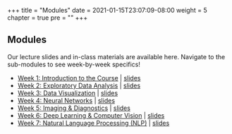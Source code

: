 +++
title = "Modules"
date = 2021-01-15T23:07:09-08:00
weight = 5
chapter = true
pre = "<b></b>"
+++

## Modules

Our lecture slides and in-class materials are available here. Navigate to the sub-modules to see week-by-week specifics!

- [Week 1: Introduction to the Course](https://datascience4biotech.com/modules/week01/) | [slides](https://docs.google.com/presentation/d/1B3GLmOKmym7JMYj06Q865fuApQszjTDTWOVYrH0e08E/edit?usp=sharing)
- [Week 2: Exploratory Data Analysis](https://datascience4biotech.com/modules/week02/) | [slides](https://docs.google.com/presentation/d/1MdOeD42SxgyDyQxmmKB4wEqMegJocd4gEQTE44qMYVk/edit?usp=sharing)
- [Week 3: Data Visualization](https://datascience4biotech.com/modules/week03/) | [slides](https://docs.google.com/presentation/d/1_Uh95qtVTvW7ptP6-seTcxI9OMMTG_T16nZ7OLu1M00/edit?usp=sharing)
- [Week 4: Neural Networks](https://datascience4biotech.com/modules/week04/) | [slides](https://docs.google.com/presentation/d/1ZJpxLbsB46wY3ll9Jk8sHNY4GYKoVj6meYpKoie0XCc/edit#slide=id.gc00753aa27_0_1509)
- [Week 5: Imaging & Diagnostics](https://datascience4biotech.com/modules/week05/) | [slides](https://docs.google.com/presentation/d/1J3ewzfLj4fSwLlzeQ1rWueXIY4han0fY3ZmllgSX8s0/edit?usp=sharing)
- [Week 6: Deep Learning & Computer Vision](https://datascience4biotech.com/modules/week06/) | [slides](https://docs.google.com/presentation/d/1ygzXLjbZxqpVxqgtJVJq5L2NDqWd6ucRcSdaAipgaAw/edit?usp=sharing)
- [Week 7: Natural Language Processing (NLP)](https://datascience4biotech.com/modules/week07/) | [slides](https://docs.google.com/presentation/d/1mcr2FcN8S5K2yksntsA6WaD0ETICxc-cSzKFf_kNak4/edit?usp=sharing)